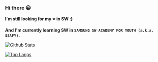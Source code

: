### Hi there 😀

**I'm still looking for my ⭐ in SW :)**

**And I'm currently learning SW in `SAMSUNG SW ACADEMY FOR YOUTH (a.k.a. SSAFY)`.**

![Github Stats](https://github-readme-stats.vercel.app/api?username=hongjungkimm&show_icons=true)

[![Top Langs](https://github-readme-stats.vercel.app/api/top-langs/?username=hongjungkimm)](https://github.com/hongjungkimm/github-readme-stats)

<!--
**hongjungkimm/hongjungkimm** is a ✨ _special_ ✨ repository because its `README.md` (this file) appears on your GitHub profile.

Here are some ideas to get you started:

- 🔭 I’m currently working on ...
- 🌱 I’m currently learning ...
- 👯 I’m looking to collaborate on ...
- 🤔 I’m looking for help with ...
- 💬 Ask me about ...
- 📫 How to reach me: ...
- 😄 Pronouns: ...
- ⚡ Fun fact: ...
-->
